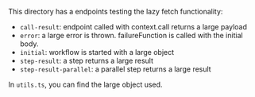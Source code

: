 This directory has a endpoints testing the lazy fetch functionality:
- `call-result`: endpoint called with context.call returns a large payload
- `error`: a large error is thrown. failureFunction is called with the initial body.
- `initial`: workflow is started with a large object
- `step-result`: a step returns a large result
- `step-result-parallel`: a parallel step returns a large result

In `utils.ts`, you can find the large object used.